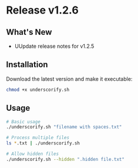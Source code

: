 # Release v1.2.6

## What's New

- UUpdate release notes for v1.2.5

## Installation

Download the latest version and make it executable:

```bash
chmod +x underscorify.sh
```

## Usage

```bash
# Basic usage
./underscorify.sh "filename with spaces.txt"

# Process multiple files
ls *.txt | ./underscorify.sh

# Allow hidden files
./underscorify.sh --hidden ".hidden file.txt"
```
